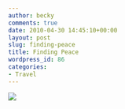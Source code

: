 ```yaml
---
author: becky
comments: true
date: 2010-04-30 14:45:10+00:00
layout: post
slug: finding-peace
title: Finding Peace
wordpress_id: 86
categories:
- Travel
---
```


[![](http://beta.beckyjenson.com/wp-content/uploads/2010/04/blog-October08-0001.jpg)](http://beta.beckyjenson.com/wp-content/uploads/2010/04/blog-October08-0001.jpg)
